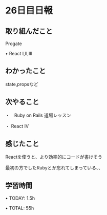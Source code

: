 # 26日目日報

## 取り組んだこと
Progate

• React I,II,III

## わかったこと
state,propsなど

## 次やること
・　Ruby on Rails 道場レッスン

・ React IV

## 感じたこと
Reactを使うと、より効率的にコードが書けそう

最初の方でしたRubyとか忘れてしまっている、、

## 学習時間
• TODAY: 1.5h

• TOTAL: 55h
